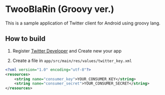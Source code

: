 # TwooBlaRin (Groovy ver.)

This is a sample application of Twitter client for Android using groovy lang.

## How to build

1. Register [Twitter Developer](https://dev.twitter.com/) and Create new your app

2. Create a file in ``app/src/main/res/values/twitter_key.xml``

```xml
<?xml version="1.0" encoding="utf-8"?>
<resources>
    <string name="consumer_key">YOUR_CONSUMER_KEY</string>
    <string name="consumer_secret">YOUR_CONSUMER_SECRET</string>
</resources>
```
